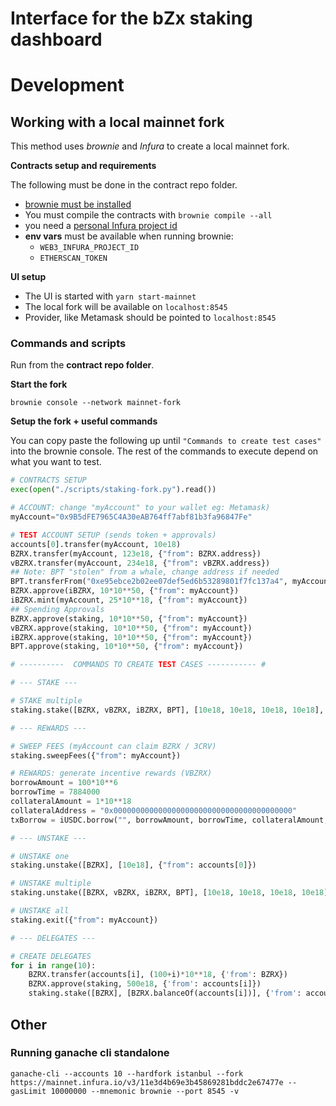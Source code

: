 # Interface for the bZx staking dashboard

# Development

## Working with a local mainnet fork

This method uses _brownie_ and _Infura_ to create a local mainnet fork.

**Contracts setup and requirements**

The following must be done in the contract repo folder.

- [brownie must be installed](https://github.com/eth-brownie/brownie)
- You must compile the contracts with `brownie compile --all`
- you need a [personal Infura project id](https://infura.io/)
- **env vars** must be available when running brownie:
  - `WEB3_INFURA_PROJECT_ID`
  - `ETHERSCAN_TOKEN`

**UI setup**

- The UI is started with `yarn start-mainnet`
- The local fork will be available on `localhost:8545`
- Provider, like Metamask should be pointed to `localhost:8545`

### Commands and scripts

Run from the **contract repo folder**.

**Start the fork**

```
brownie console --network mainnet-fork
```

**Setup the fork + useful commands**

You can copy paste the following up until `"Commands to create test cases"` into the brownie console. The rest of the commands to execute depend on what you want to test.

```py
# CONTRACTS SETUP
exec(open("./scripts/staking-fork.py").read())

# ACCOUNT: change "myAccount" to your wallet eg: Metamask)
myAccount="0x9B5dFE7965C4A30eAB764ff7abf81b3fa96847Fe"

# TEST ACCOUNT SETUP (sends token + approvals)
accounts[0].transfer(myAccount, 10e18)
BZRX.transfer(myAccount, 123e18, {"from": BZRX.address})
vBZRX.transfer(myAccount, 234e18, {"from": vBZRX.address})
## Note: BPT "stolen" from a whale, change address if needed
BPT.transferFrom("0xe95ebce2b02ee07def5ed6b53289801f7fc137a4", myAccount, 345e18, {"from": "0xe95ebce2b02ee07def5ed6b53289801f7fc137a4"})
BZRX.approve(iBZRX, 10*10**50, {"from": myAccount})
iBZRX.mint(myAccount, 25*10**18, {"from": myAccount})
## Spending Approvals
BZRX.approve(staking, 10*10**50, {"from": myAccount})
vBZRX.approve(staking, 10*10**50, {"from": myAccount})
iBZRX.approve(staking, 10*10**50, {"from": myAccount})
BPT.approve(staking, 10*10**50, {"from": myAccount})

# ----------  COMMANDS TO CREATE TEST CASES ----------- #

# --- STAKE ---

# STAKE multiple
staking.stake([BZRX, vBZRX, iBZRX, BPT], [10e18, 10e18, 10e18, 10e18], {"from": myAccount})

# --- REWARDS ---

# SWEEP FEES (myAccount can claim BZRX / 3CRV)
staking.sweepFees({"from": myAccount})

# REWARDS: generate incentive rewards (VBZRX)
borrowAmount = 100*10**6
borrowTime = 7884000
collateralAmount = 1*10**18
collateralAddress = "0x0000000000000000000000000000000000000000"
txBorrow = iUSDC.borrow("", borrowAmount, borrowTime, collateralAmount, collateralAddress,                         myAccount, myAccount, b"", {'from': myAccount, 'value': Wei(collateralAmount)})

# --- UNSTAKE ---

# UNSTAKE one
staking.unstake([BZRX], [10e18], {"from": accounts[0]})

# UNSTAKE multiple
staking.unstake([BZRX, vBZRX, iBZRX, BPT], [10e18, 10e18, 10e18, 10e18], {"from": myAccount})

# UNSTAKE all
staking.exit({"from": myAccount})

# --- DELEGATES ---

# CREATE DELEGATES
for i in range(10):
    BZRX.transfer(accounts[i], (100+i)*10**18, {'from': BZRX})
    BZRX.approve(staking, 500e18, {'from': accounts[i]})
    staking.stake([BZRX], [BZRX.balanceOf(accounts[i])], {'from': accounts[i]})

```

## Other

### Running ganache cli standalone

`ganache-cli --accounts 10 --hardfork istanbul --fork https://mainnet.infura.io/v3/11e3d4b69e3b45869281bddc2e67477e --gasLimit 10000000 --mnemonic brownie --port 8545 -v`
